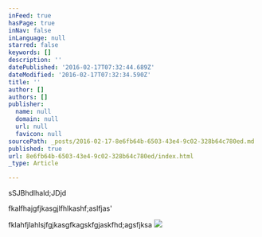 ```yaml
---
inFeed: true
hasPage: true
inNav: false
inLanguage: null
starred: false
keywords: []
description: ''
datePublished: '2016-02-17T07:32:44.689Z'
dateModified: '2016-02-17T07:32:34.590Z'
title: ''
author: []
authors: []
publisher:
  name: null
  domain: null
  url: null
  favicon: null
sourcePath: _posts/2016-02-17-8e6fb64b-6503-43e4-9c02-328b64c780ed.md
published: true
url: 8e6fb64b-6503-43e4-9c02-328b64c780ed/index.html
_type: Article

---
```

sSJBhdlhald;JDjd

fkalfhajgfjkasgjlfhlkashf;aslfjas'

fklahfjlahlsjfgjkasgfkagskfgjaskfhd;agsfjksa
![](https://the-grid-user-content.s3-us-west-2.amazonaws.com/f8a51c67-dbd5-4a02-9baf-7eb9295516c4.jpg)